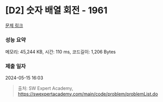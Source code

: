 # [D2] 숫자 배열 회전 - 1961 

[문제 링크](https://swexpertacademy.com/main/code/problem/problemDetail.do?contestProbId=AV5Pq-OKAVYDFAUq) 

### 성능 요약

메모리: 45,244 KB, 시간: 110 ms, 코드길이: 1,206 Bytes

### 제출 일자

2024-05-15 16:03



> 출처: SW Expert Academy, https://swexpertacademy.com/main/code/problem/problemList.do